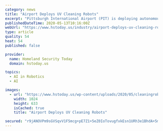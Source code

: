 ```yaml
---
category: news
title: "Airport Deploys UV Cleaning Robots"
excerpt: "Pittsburgh International Airport (PIT) is deploying autonomous robots to deep The robots use ultraviolet lights that augment their traditional cleaning tools, a first for U.S. airports. Researchers believe UV-C rays,"
publishedDateTime: 2020-05-13T10:16:00Z
webUrl: "https://www.hstoday.us/industry/airport-deploys-uv-cleaning-robots/"
type: article
quality: 54
heat: 54
published: false

provider:
  name: Homeland Security Today
  domain: hstoday.us

topics:
  - AI in Robotics
  - AI

images:
  - url: "https://www.hstoday.us/wp-content/uploads/2020/05/cleaningrobot.jpg"
    width: 1024
    height: 633
    isCached: true
    title: "Airport Deploys UV Cleaning Robots"

secured: "r9jANOVPm9sGVSqvV1F5mcg+pE7Z1+5eZ0IoTovugfxkEsn1URh3e1BhdA+5mX005dAVM2dfTghqR34SQ22+xSjIRpCjz/urLdLMiJYNCCQmTQ60JlPuTqTnzLeQbckFukG+/jWf2bebxM4+u/i4n4DDjysjECpaQ7JUOylBzcEWyFozHlCTGzOZEFlp90o0pQKLOnhkeb1mfW1ZUoyLnGC7b9S8X1qq1oRLz0MJWMkwHU3SLUwCCzNU3ezOgtqCjZY8zLfEouEUlRMbrzQksOnqaUot03SBiENUXe/V+uhWxFvWfQZfXoFurWvWzg83q50vp0ZZJeJvwr0Wb5i1h3ICJfe6vFwFqeVkf0ZMq/UGfGgTxt+J1i8t2yiaq0Rki/g7d38JrpMZhvlwDkrXTsqgbLAPsOtoevz1/lhoM8bPdSy3ukY7gdg0gjh3CSS9BHP06WRGHasf7XldA434K/VryEWjhbC9Lonjp3eQ+Co=;2PZyWRIcxHgxFqXduLoo7w=="
---
```


